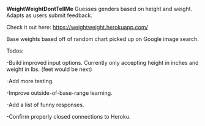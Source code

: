 **WeightWeightDontTellMe**
Guesses genders based on height and weight. Adapts as users submit feedback.  

Check it out here:
https://weightweight.herokuapp.com/

Base weights based off of random chart picked up on Google image search. 


Todos:

-Build improved input options. Currently only accepting height in inches and weight in lbs. (feet would be next)

-Add more testing.

-Improve outside-of-base-range learning.

-Add a list of funny responses.

-Confirm properly closed connections to Heroku.
